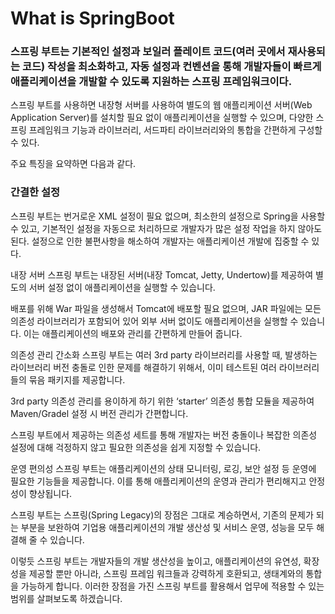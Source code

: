 # What is SpringBoot   
### 스프링 부트는 기본적인 설정과 보일러 플레이트 코드(여러 곳에서 재사용되는 코드) 작성을 최소화하고, 자동 설정과 컨벤션을 통해 개발자들이 빠르게 애플리케이션을 개발할 수 있도록 지원하는 스프링 프레임워크이다.     
    
스프링 부트를 사용하면 내장형 서버를 사용하여 별도의 웹 애플리케이션 서버(Web Application Server)를 설치할 필요 없이 애플리케이션을 실행할 수 있으며, 다양한 스프링 프레임워크 기능과 라이브러리, 서드파티 라이브러리와의 통합을 간편하게 구성할 수 있다.     
    
주요 특징을 요약하면 다음과 같다.

 
### 간결한 설정
스프링 부트는 번거로운 XML 설정이 필요 없으며, 최소한의 설정으로 Spring을 사용할 수 있고, 기본적인 설정을 자동으로 처리하므로 개발자가 많은 설정 작업을 하지 않아도 된다. 설정으로 인한 불편사항을 해소하여 개발자는 애플리케이션 개발에 집중할 수 있다.

   
내장 서버
스프링 부트는 내장된 서버(내장 Tomcat, Jetty, Undertow)를 제공하여 별도의 서버 설정 없이 애플리케이션을 실행할 수 있습니다. 

배포를 위해 War 파일을 생성해서 Tomcat에 배포할 필요 없으며, JAR 파일에는 모든 의존성 라이브러리가 포함되어 있어 외부 서버 없이도 애플리케이션을 실행할 수 있습니다. 이는 애플리케이션의 배포와 관리를 간편하게 만들어 줍니다.

 

의존성 관리 간소화
스프링 부트는 여러 3rd party 라이브러리를 사용할 때, 발생하는 라이브러리 버전 충돌로 인한 문제를 해결하기 위해서, 이미 테스트된 여러 라이브러리들의 묶음 패키지를 제공합니다.

3rd party 의존성 관리를 용이하게 하기 위한 ‘starter’ 의존성 통합 모듈을 제공하여 Maven/Gradel 설정 시 버전 관리가 간편합니다. 

스프링 부트에서 제공하는 의존성 세트를 통해 개발자는 버전 충돌이나 복잡한 의존성 설정에 대해 걱정하지 않고 필요한 의존성을 쉽게 지정할 수 있습니다.

 

운영 편의성
스프링 부트는 애플리케이션의 상태 모니터링, 로깅, 보안 설정 등 운영에 필요한 기능들을 제공합니다. 이를 통해 애플리케이션의 운영과 관리가 편리해지고 안정성이 향상됩니다. 

스프링 부트는 스프링(Spring Legacy)의 장점은 그대로 계승하면서, 기존의 문제가 되는 부분을 보완하여 기업용 애플리케이션의 개발 생산성 및 서비스 운영, 성능을 모두 해결해 줄 수 있습니다.  

이렇듯 스프링 부트는 개발자들의 개발 생산성을 높이고, 애플리케이션의 유연성, 확장성을 제공할 뿐만 아니라, 스프링 프레임 워크들과 강력하게 호환되고, 생태계와의 통합을 가능하게 합니다. 이러한 장점을 가진 스프링 부트를 활용해서 업무에 적용할 수 있는 범위를 살펴보도록 하겠습니다.
